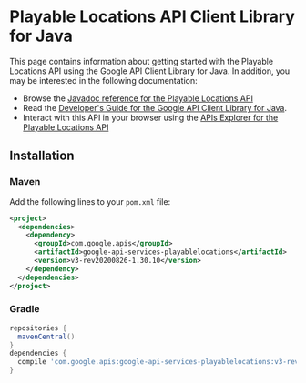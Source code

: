 # Playable Locations API Client Library for Java



This page contains information about getting started with the Playable Locations API
using the Google API Client Library for Java. In addition, you may be interested
in the following documentation:

* Browse the [Javadoc reference for the Playable Locations API][javadoc]
* Read the [Developer's Guide for the Google API Client Library for Java][google-api-client].
* Interact with this API in your browser using the [APIs Explorer for the Playable Locations API][api-explorer]

## Installation

### Maven

Add the following lines to your `pom.xml` file:

```xml
<project>
  <dependencies>
    <dependency>
      <groupId>com.google.apis</groupId>
      <artifactId>google-api-services-playablelocations</artifactId>
      <version>v3-rev20200826-1.30.10</version>
    </dependency>
  </dependencies>
</project>
```

### Gradle

```gradle
repositories {
  mavenCentral()
}
dependencies {
  compile 'com.google.apis:google-api-services-playablelocations:v3-rev20200826-1.30.10'
}
```

[javadoc]: https://googleapis.dev/java/google-api-services-playablelocations/latest/index.html
[google-api-client]: https://github.com/googleapis/google-api-java-client/
[api-explorer]: https://developers.google.com/apis-explorer/#p/playablelocations/v1/
